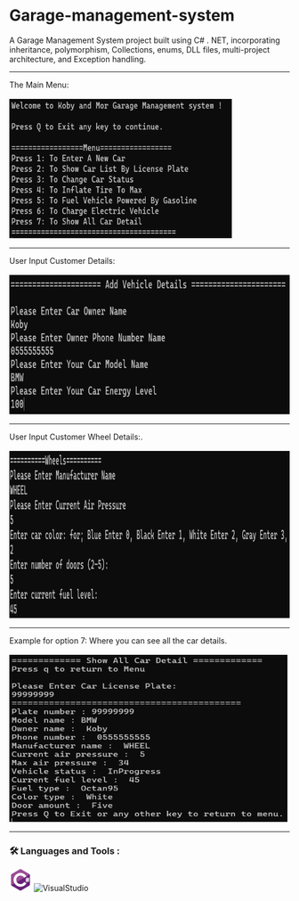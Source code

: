 # Garage-management-system
A Garage Management System project built using C# . NET, incorporating inheritance, polymorphism, Collections, enums, DLL files, multi-project architecture, and Exception handling.
<br>

<hr>

<div>
    The Main Menu:<br><br>
<img 
    src="https://github.com/yaakov-koby-israeli/Garage-management-system/blob/main/Img/Screenshot%202025-01-19%20214133.png" 
    alt="Image Description"
    width="400" 
    height="250"
    title="Garage Main Manu"
/>
<div/>
    
<hr>

<div>
    User Input Customer Details:<br><br>
<img 
    src="https://github.com/yaakov-koby-israeli/Garage-management-system/blob/main/Img/Screenshot%202025-01-19%20222329.png" 
    alt="Image Description"
    width="525" 
    height="250" 
    title="Vehicle Details"
/>
<div/>

<hr>

<div>
    User Input Customer Wheel Details:.<br><br>
<img 
    src="https://github.com/yaakov-koby-israeli/Garage-management-system/blob/main/Img/Screenshot%202025-01-19%20222358.png" 
    alt="Image Description"
    width="550" 
    height="300" 
    title="Wheel Details"
/>  
<div/>

<hr>

<div>
    Example for option 7: Where you can see all the car details.<br><br>
<img 
    src="https://github.com/yaakov-koby-israeli/Garage-management-system/blob/main/Img/Screenshot%202025-01-19%20222425.png" 
    alt="Image Description"
    width="500" 
    height="300" 
    title="All Car Details"
/>  
<div/>
    
<hr>

### :hammer_and_wrench: Languages and Tools :
<div>
  <img 
    src="https://raw.githubusercontent.com/devicons/devicon/master/icons/csharp/csharp-original.svg" 
    alt="csharp" 
    width="40" 
    height="40" 
    title="C#" 
  />    
  <img 
    src="https://upload.wikimedia.org/wikipedia/commons/2/2c/Visual_Studio_Icon_2022.svg" 
    alt="VisualStudio" 
    width="40" 
    height="40" 
    title="Visual Studio 2022" 
  />    
<div/>    
<br>
